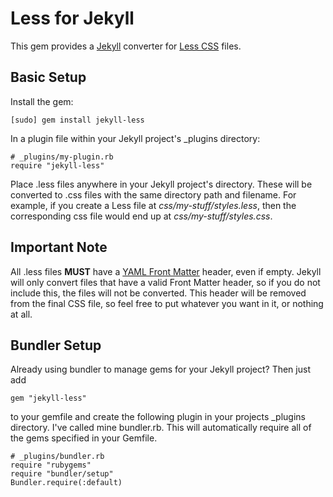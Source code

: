 Less for Jekyll
===============

This gem provides a [Jekyll](http://github.com/mojombo/jekyll) converter for
[Less CSS](http://lesscss.org/) files.

Basic Setup
-----------
Install the gem:

	[sudo] gem install jekyll-less

In a plugin file within your Jekyll project's _plugins directory:

	# _plugins/my-plugin.rb
	require "jekyll-less"

Place .less files anywhere in your Jekyll project's directory.  These will be
converted to .css files with the same directory path and filename. For example,
if you create a Less file at _css/my-stuff/styles.less_, then the corresponding
css file would end up at _css/my-stuff/styles.css_.

Important Note
--------------
All .less files __MUST__ have a [YAML Front Matter](http://wiki.github.com/mojombo/jekyll/yaml-front-matter)
header, even if empty.  Jekyll will only convert files that have a valid Front
Matter header, so if you do not include this, the files will not be converted.
This header will be removed from the final CSS file, so feel free to put
whatever you want in it, or nothing at all.

Bundler Setup
-------------
Already using bundler to manage gems for your Jekyll project?  Then just add

	gem "jekyll-less"

to your gemfile and create the following plugin in your projects _plugins 
directory.  I've called mine bundler.rb.  This will automatically require all 
of the gems specified in your Gemfile.

	# _plugins/bundler.rb
	require "rubygems"
	require "bundler/setup"
	Bundler.require(:default)
